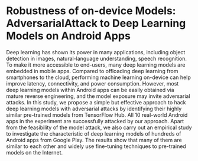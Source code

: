 # Robustness of on-device Models: AdversarialAttack to Deep Learning Models on Android Apps
Deep learning has shown its power in many applications, including object detection in images, natural-language understanding, speech recognition. To make it more accessible to
end-users, many deep learning models are embedded in mobile apps. Compared to offloading deep learning from smartphones to the cloud, performing machine learning on-device can help improve latency, connectivity, and power consumption. However, most deep learning models within Android apps can be easily obtained via mature reverse engineering, and the model exposure may invite adversarial attacks. In this study, we propose a simple but effective approach to hack deep learning models with adversarial attacks by identifying their highly similar pre-trained models from TensorFlow Hub. All 10 real-world Android apps in the experiment are successfully attacked by our approach. Apart from the feasibility of the model attack, we also carry out an empirical study to investigate the characteristic of deep learning models of hundreds of Android apps from Google Play. The results show that many of them are similar to each other and widely use fine-tuning techniques to pre-trained models on the Internet.
